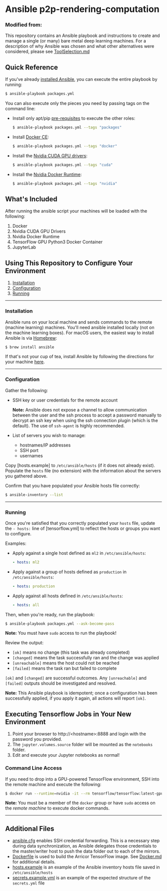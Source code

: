 # Ansible p2p-rendering-computation
### Modified from: 

This repository contains an Ansible playbook and instructions to create and manage a single (or many) bare metal deep learning machines. For a description of why Ansible was chosen and what other alternatives were considered, please see [ToolSelection.md](ToolSelection.md)

## Quick Reference

If you've already [installed Ansible](#Installation), you can execute the entire playbook by running:

```bash
$ ansible-playbook packages.yml
```

You can also execute only the pieces you need by passing tags on the command line:

- Install only apt/pip [pre-requisites](roles/packages) to execute the other roles:
  ```bash
  $ ansible-playbook packages.yml --tags "packages"
  ```
- Install [Docker CE](roles/docker):
  ```bash
  $ ansible-playbook packages.yml --tags "docker"
  ```
- Install the [Nvidia CUDA GPU drivers](roles/cuda):
  ```bash
  $ ansible-playbook packages.yml --tags "cuda"
  ```
- Install the [Nvidia Docker Runtime](roles/nvidia):
  ```bash
  $ ansible-playbook packages.yml --tags "nvidia"
  ```

## What's Included

After running the ansible script your machines will be loaded with the following:

1. Docker
2. Nvidia CUDA GPU Drivers
3. Nvidia Docker Runtime
4. TensorFlow GPU Python3 Docker Container
5. JupyterLab

## Using This Repository to Configure Your Environment

1. [Installation](#Installation)
2. [Configuration](#Configuration)
3. [Running](#Running)

---

### Installation

Ansible runs on your local machine and sends commands to the remote (machine learning) machines. You'll need ansible installed locally (not on the machine learning boxes).
For macOS users, the easiest way to install Ansible is via [Homebrew](https://brew.sh/):

```bash
$ brew install ansible
```

If that's not your cup of tea, install Ansible by following the directions for your machine [here](https://docs.ansible.com/ansible/latest/installation_guide/intro_installation.html#installing-the-control-machine).

---

### Configuration

Gather the following:

- SSH key or user credentials for the remote account

  **Note:** Ansible does not expose a channel to allow communication between the user and the ssh process to accept a password manually to decrypt an ssh key when using the ssh connection plugin (which is the default). The use of `ssh-agent` is highly recommended.

- List of servers you wish to manage:
  - hostnames/IP addresses
  - SSH port
  - usernames

Copy [hosts.example] to `/etc/ansible/hosts` (if it does not already exist). Populate the `hosts` file (no extension) with the information about the servers you gathered above.

Confirm that you have populated your Ansible hosts file correctly:

```bash
$ ansible-inventory --list
```

---

### Running

Once you're satisfied that you correctly populated your `hosts` file, update the `- hosts:` line of [tensorflow.yml] to reflect the hosts or groups you want to configure.

Examples:

- Apply against a single host defined as `ml2` in `/etc/ansible/hosts`:
  ```yaml
  - hosts: ml2
  ```
- Apply against a group of hosts defined as `production` in `/etc/ansible/hosts`:
  ```yaml
  - hosts: production
  ```
- Apply against all hosts defined in `/etc/ansible/hosts`:
  ```yaml
  - hosts: all
  ```

Then, when you're ready, run the playbook:

```bash
$ ansible-playbook packages.yml --ask-become-pass
```

**Note:** You must have `sudo` access to run the playbook!

Review the output:

- `[ok]` means no change (this task was already completed)
- `[changed]` means the task successfully ran and the change was applied
- `[unreachable]` means the host could not be reached
- `[failed]` means the task ran but failed to complete

`[ok]` and `[changed]` are successful outcomes. Any `[unreachable]` and `[failed]` outputs should be investigated and resolved.

**Note:** This Ansible playbook is idempotent; once a configuration has been successfully applied, if you apply it again, all actions will report `[ok]`.

## Executing Tensorflow Jobs in Your New Environment

1. Point your browser to http://&lt;hostname&gt;:8888 and login with the password you provided.
2. The `jupyter.volumes.source` folder will be mounted as the `notebooks` folder.
3. Edit and execute your Jupyter notebooks as normal!

### Command Line Access

If you need to drop into a GPU-powered TensorFlow environment, SSH into the remote machine and execute the following:

```bash
$ docker run --runtime=nvidia -it --rm tensorflow/tensorflow:latest-gpu-py3 bash
```

**Note:** You must be a member of the `docker` group or have `sudo` access on the _remote machine_ to execute docker commands.

---

## Additional Files

- [ansible.cfg](ansible.cfg) enables SSH credential forwarding. This is a necessary step during data synchronization, as Ansible delegates those credentials to the master/writer host to push the data folder out to each of the mirrors.
- [Dockerfile](Dockerfile) is used to build the Arricor TensorFlow image. See [Docker.md](Docker.md) for additional details.
- [hosts.example](hosts.example) is an example of the Ansible inventory hosts file saved in `/etc/ansible/hosts`
- [secrets.example.yml](secrets.example.yml) is an example of the expected structure of the `secrets.yml` file
